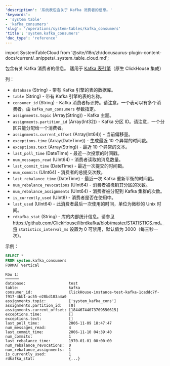 ```yaml
---
'description': '系统表包含关于 Kafka 消费者的信息。'
'keywords':
- 'system table'
- 'kafka_consumers'
'slug': '/operations/system-tables/kafka_consumers'
'title': 'system.kafka_consumers'
'doc_type': 'reference'
---
```


import SystemTableCloud from '@site/i18n/zh/docusaurus-plugin-content-docs/current/_snippets/_system_table_cloud.md';

<SystemTableCloud/>

包含有关 Kafka 消费者的信息。
适用于 [Kafka 表引擎](../../engines/table-engines/integrations/kafka)（原生 ClickHouse 集成）

列：

- `database` (String) - 带有 Kafka 引擎的表的数据库。
- `table` (String) - 带有 Kafka 引擎的表的名称。
- `consumer_id` (String) - Kafka 消费者标识符。请注意，一个表可以有多个消费者。由 `kafka_num_consumers` 参数指定。
- `assignments.topic` (Array(String)) - Kafka 主题。
- `assignments.partition_id` (Array(Int32)) - Kafka 分区 ID。请注意，一个分区只能分配给一个消费者。
- `assignments.current_offset` (Array(Int64)) - 当前偏移量。
- `exceptions.time` (Array(DateTime)) - 生成最近 10 个异常的时间戳。
- `exceptions.text` (Array(String)) - 最近 10 个异常的文本。
- `last_poll_time` (DateTime) - 最近一次投票的时间戳。
- `num_messages_read` (UInt64) - 消费者读取的消息数量。
- `last_commit_time` (DateTime) - 最近一次提交的时间戳。
- `num_commits` (UInt64) - 消费者的总提交次数。
- `last_rebalance_time` (DateTime) - 最近一次 Kafka 重新平衡的时间戳。
- `num_rebalance_revocations` (UInt64) - 消费者被撤销其分区的次数。
- `num_rebalance_assignments` (UInt64) - 消费者被分配到 Kafka 集群的次数。
- `is_currently_used` (UInt8) - 消费者是否在使用中。
- `last_used` (UInt64) - 此消费者最后一次使用的时间，单位为微秒的 Unix 时间。
- `rdkafka_stat` (String) - 库的内部统计信息。请参见 https://github.com/ClickHouse/librdkafka/blob/master/STATISTICS.md。将 `statistics_interval_ms` 设置为 0 可禁用，默认值为 3000（每三秒一次）。

示例：

```sql
SELECT *
FROM system.kafka_consumers
FORMAT Vertical
```

```text
Row 1:
──────
database:                   test
table:                      kafka
consumer_id:                ClickHouse-instance-test-kafka-1caddc7f-f917-4bb1-ac55-e28bd103a4a0
assignments.topic:          ['system_kafka_cons']
assignments.partition_id:   [0]
assignments.current_offset: [18446744073709550615]
exceptions.time:            []
exceptions.text:            []
last_poll_time:             2006-11-09 18:47:47
num_messages_read:          4
last_commit_time:           2006-11-10 04:39:40
num_commits:                1
last_rebalance_time:        1970-01-01 00:00:00
num_rebalance_revocations:  0
num_rebalance_assignments:  1
is_currently_used:          1
rdkafka_stat:               {...}

```
